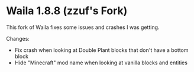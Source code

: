 # Waila 1.8.8 (zzuf's Fork)

This fork of Waila fixes some issues and crashes I was getting.

Changes:
 - Fix crash when looking at Double Plant blocks that don't have a bottom block
 - Hide "Minecraft" mod name when looking at vanilla blocks and entities
